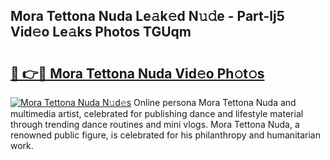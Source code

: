 ## Mora Tettona Nuda Le𝚊k𝚎d N𝚞𝚍e - Part-lj5 Vid𝚎o Le𝚊ks Photos TGUqm

# <h2><a href="http://fbddor.evod.top/?m=Mora+Tettona+Nuda">🔗 👉🔴 Mora Tettona Nuda Vid𝚎o Ph𝚘t𝚘s</a></h2>

[![Mora Tettona Nuda N𝚞d𝚎s](https://i.imgur.com/8V9OHl7.gif)](http://fbddor.evod.top/?m=Mora+Tettona+Nuda)
Online persona Mora Tettona Nuda and multimedia artist, celebrated for publishing dance and lifestyle material through trending dance routines and mini vlogs. Mora Tettona Nuda, a renowned public figure, is celebrated for his philanthropy and humanitarian work. 
